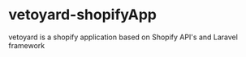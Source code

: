 # vetoyard-shopifyApp
vetoyard is a shopify application based on Shopify API's and Laravel framework
